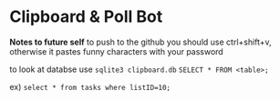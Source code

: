 # Clipboard & Poll Bot

__Notes to future self__
to push to the github you should use ctrl+shift+v, otherwise it pastes funny characters with your password

to look at databse use 
`sqlite3 clipboard.db`
`SELECT * FROM <table>;`

ex) `select * from tasks where listID=10;`